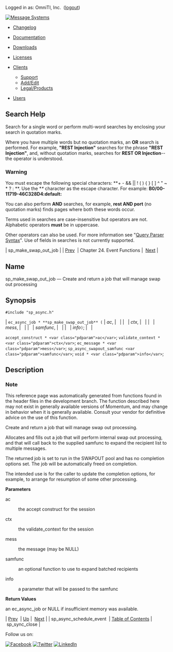 Logged in as: OmniTI, Inc.  ([logout](https://support.messagesystems.com/logout.php))

[![Message Systems](https://support.messagesystems.com/images/ms-white205.png)](https://support.messagesystems.com/start.php) 

*   [Changelog](https://support.messagesystems.com/start.php?show=changelog)
*   [Documentation](https://support.messagesystems.com/docs/)
*   [Downloads](https://support.messagesystems.com/start.php)

*   [Licenses](https://support.messagesystems.com/license_summary.php)
*   <a href="">Clients</a>
    *   [Support](https://support.messagesystems.com/cs.php)
    *   [Add/Edit](https://support.messagesystems.com/edit_client.php)
    *   [Legal/Products](https://support.messagesystems.com/edit_products.php)
*   [Users](https://support.messagesystems.com/edit_customer.php)

## Search Help

Search for a single word or perform multi-word searches by enclosing your search in quotation marks.

Where you have multiple words but no quotation marks, an **OR** search is performed. For example, **"REST Injection"** searches for the phrase **"REST Injection"**, and, without quotation marks, searches for **REST OR Injection**--the operator is understood.

### Warning

You must escape the following special characters: **+ - && || ! ( ) { } [ ] ^ " ~ * ? : \**. Use the **\** character as the escape character. For example: **B0/00-11719-46C328D4\:default\:**

You can also perform **AND** searches, for example, **rest AND port** (no quotation marks) finds pages where both these words occur.

Terms used in searches are case-insensitive but operators are not. Alphabetic operators **must** be in uppercase.

Other operators can also be used. For more information see "[Query Parser Syntax](https://lucene.apache.org/core/old_versioned_docs/versions/3_0_0/queryparsersyntax.html)". Use of fields in searches is not currently supported.

| sp_make_swap_out_job |
| [Prev](apis.sp_async_schedule_event.php)  | Chapter 24. Event Functions |  [Next](apis.sp_sync_close.php) |

<a name="apis.sp_make_swap_out_job"></a>
## Name

sp_make_swap_out_job — Create and return a job that will manage swap out processing

## Synopsis

`#include "sp_async.h"`

| `ec_async_job * **sp_make_swap_out_job** (` | <var class="pdparam">ac</var>, |   |
|   | <var class="pdparam">ctx</var>, |   |
|   | <var class="pdparam">mess</var>, |   |
|   | <var class="pdparam">samfunc</var>, |   |
|   | <var class="pdparam">info</var>`)`; |   |

`accept_construct * <var class="pdparam">ac</var>`;
`validate_context * <var class="pdparam">ctx</var>`;
`ec_message * <var class="pdparam">mess</var>`;
`sp_async_swapout_samfunc <var class="pdparam">samfunc</var>`;
`void * <var class="pdparam">info</var>`;<a name="idp24523568"></a>
## Description

### Note

This reference page was automatically generated from functions found in the header files in the development branch. The function described here may not exist in generally available versions of Momentum, and may change in behavior when it is generally available. Consult your vendor for definitive advice on the use of this function.

Create and return a job that will manage swap out processing.

Allocates and fills out a job that will perform internal swap out processing, and that will call back to the supplied samfunc to expand the recipient list to multiple messages.

The returned job is set to run in the SWAPOUT pool and has no completion options set. The job will be automatically freed on completion.

The intended use is for the caller to update the completion options, for example, to arrange for resumption of some other processing.

**Parameters**

<dl class="variablelist">

<dt>ac</dt>

<dd>

the accept construct for the session

</dd>

<dt>ctx</dt>

<dd>

the validate_context for the session

</dd>

<dt>mess</dt>

<dd>

the message (may be NULL)

</dd>

<dt>samfunc</dt>

<dd>

an optional function to use to expand batched recipients

</dd>

<dt>info</dt>

<dd>

a parameter that will be passed to the samfunc

</dd>

</dl>

**Return Values**

an ec_async_job or NULL if insufficient memory was available.

| [Prev](apis.sp_async_schedule_event.php)  | [Up](event.php) |  [Next](apis.sp_sync_close.php) |
| sp_async_schedule_event  | [Table of Contents](index.php) |  sp_sync_close |

Follow us on:

[![Facebook](https://support.messagesystems.com/images/icon-facebook.png)](http://www.facebook.com/messagesystems) [![Twitter](https://support.messagesystems.com/images/icon-twitter.png)](http://twitter.com/#!/MessageSystems) [![LinkedIn](https://support.messagesystems.com/images/icon-linkedin.png)](http://www.linkedin.com/company/message-systems)